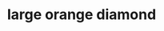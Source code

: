 ---
layout: symbols
title: large orange diamond
emoji: large_orange_diamond
permalink: 🔶.html
image: assets/img/3moji/large_orange_diamond.png
---